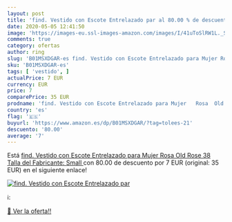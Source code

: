 ```yaml
---
layout: post
title: 'find. Vestido con Escote Entrelazado par al 80.00 % de descuento'
date: 2020-05-05 12:41:50
image: 'https://images-eu.ssl-images-amazon.com/images/I/41uToSlRW1L._SL200_.jpg'
comments: true
category: ofertas
author: ring
slug: 'B01MSXDGAR-es find. Vestido con Escote Entrelazado para Mujer Rosa Old...'
sku: 'B01MSXDGAR-es'
tags: [ 'vestido', ]
actualPrice: 7 EUR
currency: EUR
price: 7
comparePrice: 35 EUR
prodname: 'find. Vestido con Escote Entrelazado para Mujer   Rosa  Old Rose   38  Talla del Fabricante: Small '
country: 'es'
flag: '🇪🇸'
buyurl: 'https://www.amazon.es/dp/B01MSXDGAR/?tag=tolees-21'
descuento: '80.00'
average: '7'
---
```


Está [find. Vestido con Escote Entrelazado para Mujer   Rosa  Old Rose   38  Talla del Fabricante: Small ](https://www.amazon.es/dp/B01MSXDGAR/?tag=tolees-21) con 80.00 de descuento por 7 EUR (original: 35 EUR) en el siguiente enlace!

[![find. Vestido con Escote Entrelazado par](https://images-eu.ssl-images-amazon.com/images/I/41uToSlRW1L._SL200_.jpg)](https://www.amazon.es/dp/B01MSXDGAR/?tag=tolees-21)

ℹ️:


[🛒 Ver la oferta!!](https://www.amazon.es/dp/B01MSXDGAR/?tag=tolees-21)
